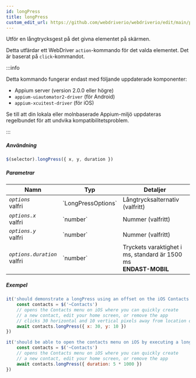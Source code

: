 ```yaml
---
id: longPress
title: longPress
custom_edit_url: https://github.com/webdriverio/webdriverio/edit/main/packages/webdriverio/src/commands/mobile/longPress.ts
---
```


Utför en långtrycksgest på det givna elementet på skärmen.

Detta utfärdar ett WebDriver `action`-kommando för det valda elementet. Det är baserat på `click`-kommandot.

:::info

Detta kommando fungerar endast med följande uppdaterade komponenter:
 - Appium server (version 2.0.0 eller högre)
 - `appium-uiautomator2-driver` (för Android)
 - `appium-xcuitest-driver` (för iOS)

Se till att din lokala eller molnbaserade Appium-miljö uppdateras regelbundet för att undvika kompatibilitetsproblem.

:::

##### Användning

```js
$(selector).longPress({ x, y, duration })
```

##### Parametrar

<table>
  <thead>
    <tr>
      <th>Namn</th><th>Typ</th><th>Detaljer</th>
    </tr>
  </thead>
  <tbody>
    <tr>
      <td><code><var>options</var></code><br /><span className="label labelWarning">valfri</span></td>
      <td>`LongPressOptions`</td>
      <td>Långtrycksalternativ (valfritt)</td>
    </tr>
    <tr>
      <td><code><var>options.x</var></code><br /><span className="label labelWarning">valfri</span></td>
      <td>`number`</td>
      <td>Nummer (valfritt)</td>
    </tr>
    <tr>
      <td><code><var>options.y</var></code><br /><span className="label labelWarning">valfri</span></td>
      <td>`number`</td>
      <td>Nummer (valfritt)</td>
    </tr>
    <tr>
      <td><code><var>options.duration</var></code><br /><span className="label labelWarning">valfri</span></td>
      <td>`number`</td>
      <td>Tryckets varaktighet i ms, standard är 1500 ms <br /><strong>ENDAST-MOBIL</strong></td>
    </tr>
  </tbody>
</table>

##### Exempel

```js title="longpress.offset.js"
it('should demonstrate a longPress using an offset on the iOS Contacts icon', async () => {
    const contacts = $('~Contacts')
    // opens the Contacts menu on iOS where you can quickly create
    // a new contact, edit your home screen, or remove the app
    // clicks 30 horizontal and 10 vertical pixels away from location of the icon (from center point of element)
    await contacts.longPress({ x: 30, y: 10 })
})

```

```js title="longpress.example.js"
it('should be able to open the contacts menu on iOS by executing a longPress of 5 seconds', async () => {
    const contacts = $('~Contacts')
    // opens the Contacts menu on iOS where you can quickly create
    // a new contact, edit your home screen, or remove the app
    await contacts.longPress({ duration: 5 * 1000 })
})
```